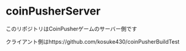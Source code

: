 # coinPusherServer

このリポジトリはCoinPusherゲームのサーバー側です

クライアント側はhttps://github.com/kosuke430/coinPusherBuildTest


